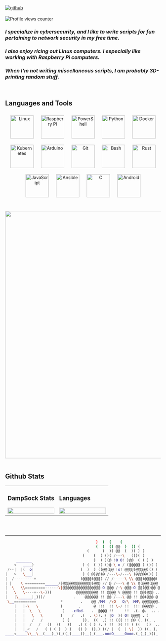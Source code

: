 

  

<a href="https://github.com/DampSock" target="_blank">
<img src=https://img.shields.io/badge/github-%2324292e.svg?&style=for-the-badge&logo=github&logoColor=white alt=github style="margin-bottom: 5px;" />
</a>  
  

![Profile views counter](https://komarev.com/ghpvc/?username=DampSock&&style=flat-square)  
  

### *I specialize in cybersecurity, and I like to write scripts for fun pertaining to network security in my free time.*
### *I also enjoy ricing out Linux computers. I especially like working with Raspberry Pi computers.*
### *When I'm not writing miscellaneous scripts, I am probably 3D-printing random stuff.*  

<br/>  

## Languages and Tools  
<div align="center">  
<img style="margin: 10px" src="https://profilinator.rishav.dev/skills-assets/linux-original.svg" alt="Linux" height="75" />  
<img style="margin: 10px" src="https://profilinator.rishav.dev/skills-assets/raspberrypi.png" alt="Raspberry Pi" height="75" />  
<img style="margin: 10px" src="https://profilinator.rishav.dev/skills-assets/powershell.png" alt="PowerShell" height="75" />  
<img style="margin: 10px" src="https://profilinator.rishav.dev/skills-assets/python-original.svg" alt="Python" height="75" />  
<img style="margin: 10px" src="https://profilinator.rishav.dev/skills-assets/docker-original-wordmark.svg" alt="Docker" height="75" />  
<img style="margin: 10px" src="https://profilinator.rishav.dev/skills-assets/kubernetes-icon.svg" alt="Kubernetes" height="75" />  
<img style="margin: 10px" src="https://profilinator.rishav.dev/skills-assets/arduino.png" alt="Arduino" height="75" />  
<img style="margin: 10px" src="https://profilinator.rishav.dev/skills-assets/git-scm-icon.svg" alt="Git" height="75" />  
<img style="margin: 10px" src="https://profilinator.rishav.dev/skills-assets/gnu_bash-icon.svg" alt="Bash" height="75" />  
<img style="margin: 10px" src="https://profilinator.rishav.dev/skills-assets/rust-plain.svg" alt="Rust" height="75" />  
<img style="margin: 10px" src="https://profilinator.rishav.dev/skills-assets/javascript-original.svg" alt="JavaScript" height="75" />  
<img style="margin: 10px" src="https://profilinator.rishav.dev/skills-assets/ansible.png" alt="Ansible" height="75" />  
<img style="margin: 10px" src="https://profilinator.rishav.dev/skills-assets/c-original.svg" alt="C" height="75" />  
<img style="margin: 10px" src="https://profilinator.rishav.dev/skills-assets/android-original-wordmark.svg" alt="Android" height="75" />  
</div>  

<br/>  
<br />

<div align="center">
<img src="https://www.numerama.com/wp-content/uploads/2016/04/torpi.png" align="center" height="" width="800" />
</div>  
<br />



## Github Stats  
<table><tr><td valign="top" width="50%">



### DampSock Stats  
<div align="center"><img src="https://github-readme-stats.vercel.app/api?username=DampSock&show_icons=true&count_private=true&hide_border=true" align="center" style="width: 100%" /></div>

</td><td valign="top" width="50%">



### Languages  
<div align="center"><img src="https://github-readme-stats.vercel.app/api/top-langs/?username=DampSock&hide_border=true&layout=compact" align="center" style="width: 100%" /></div>

</td></tr></table>  

<br/>  

<br />

----

```sh
                                         )  (  (    (
                                         (  )  () @@  )  (( (
                                     (      (  )( @@  (  )) ) (
                                   (    (  ( ()( /---\   (()( (
     _______                            )  ) )(@ !O O! )@@  ( ) ) )
    <   ____)                      ) (  ( )( ()@ \ o / (@@@@@ ( ()( )
 /--|  |(  o|                     (  )  ) ((@@(@@ !o! @@@@(@@@@@)() (
|   >   \___|                      ) ( @)@@)@ /---\-/---\ )@@@@@()( )
|  /---------+                    (@@@@)@@@( // /-----\ \\ @@@)@@@@@(  .
| |    \ =========______/|@@@@@@@@@@@@@(@@@ // @ /---\ @ \\ @(@@@(@@@ .  .
|  \   \\=========------\|@@@@@@@@@@@@@@@@@ O @@@ /-\ @@@ O @@(@@)@@ @   .
|   \   \----+--\-)))           @@@@@@@@@@ !! @@@@ % @@@@ !! @@)@@@ .. .
|   |\______|_)))/             .    @@@@@@ !! @@ /---\ @@ !! @@(@@@ @ . .
 \__==========           *        .    @@ /MM  /\O   O/\  MM\ @@@@@@@. .
    |   |-\   \          (       .      @ !!!  !! \-/ !!  !!! @@@@@ .
    |   |  \   \          )   -cfbd-   .  @@@@ !!     !!  .(. @.  .. .
    |   |   \   \        (    /   .(  . \)). ( |O  )( O! @@@@ . )      .
    |   |   /   /         ) (      )).  ((  .) !! ((( !! @@ (. ((. .   .
    |   |  /   /   ()  ))   ))   .( ( ( ) ). ( !!  )( !! ) ((   ))  ..
    |   |_<   /   ( ) ( (  ) )   (( )  )).) ((/ |  (  | \(  )) ((. ).
____<_____\\__\__(___)_))_((_(____))__(_(___.oooO_____Oooo.(_(_)_)((_

```
